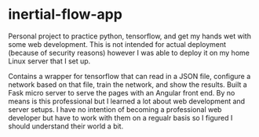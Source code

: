 # inertial-flow-app

Personal project to practice python, tensorflow, and get my hands wet with some web development.  This is not intended for actual deployment (because of security reasons) however I was able to deploy it on my home Linux server that I set up.

Contains a wrapper for tensorflow that can read in a JSON file, configure a network based on that file, train the network, and show the results.  Built a Fask micro server to serve the pages with an Angular front end. By no means is this professional but I learned a lot about web development and server setups.  I have no intention of becoming a professional web developer but have to work with them on a regualr basis so I figured I should understand their world a bit.
